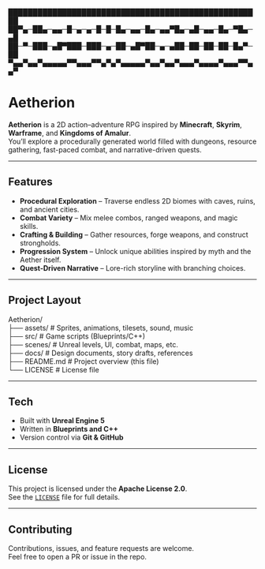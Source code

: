 
████████████████████████████████████████████████████
██▀▄─██▄─▄▄─█─▄─▄─█─█─█▄─▄▄─█▄─▄▄▀█▄─▄█─▄▄─█▄─▀█▄─▄█
██─▀─███─▄█▀███─███─▄─██─▄█▀██─▄─▄██─██─██─██─█▄▀─██
▀▄▄▀▄▄▀▄▄▄▄▄▀▀▄▄▄▀▀▄▀▄▀▄▄▄▄▄▀▄▄▀▄▄▀▄▄▄▀▄▄▄▄▀▄▄▄▀▀▄▄▀
# Aetherion  

**Aetherion** is a 2D action–adventure RPG inspired by **Minecraft**, **Skyrim**, **Warframe**, and **Kingdoms of Amalur**.  
You’ll explore a procedurally generated world filled with dungeons, resource gathering, fast-paced combat, and narrative-driven quests.  

---

## Features
- **Procedural Exploration** – Traverse endless 2D biomes with caves, ruins, and ancient cities.  
- **Combat Variety** – Mix melee combos, ranged weapons, and magic skills.  
- **Crafting & Building** – Gather resources, forge weapons, and construct strongholds.  
- **Progression System** – Unlock unique abilities inspired by myth and the Aether itself.  
- **Quest-Driven Narrative** – Lore-rich storyline with branching choices.  

---

## Project Layout

Aetherion/  
├── assets/        # Sprites, animations, tilesets, sound, music  
├── src/           # Game scripts (Blueprints/C++)  
├── scenes/        # Unreal levels, UI, combat, maps, etc.  
├── docs/          # Design documents, story drafts, references  
├── README.md      # Project overview (this file)  
└── LICENSE        # License file  

---

## Tech
- Built with **Unreal Engine 5**  
- Written in **Blueprints and C++**  
- Version control via **Git & GitHub**  

---

## License
This project is licensed under the **Apache License 2.0**.  
See the [`LICENSE`](LICENSE) file for full details.  

---

## Contributing
Contributions, issues, and feature requests are welcome.  
Feel free to open a PR or issue in the repo.